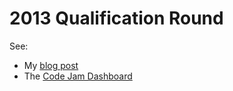 # 2013 Qualification Round #

See:

   - My [blog post](http://matthewdaws.github.io/20141a.html)
   - The [Code Jam Dashboard](https://code.google.com/codejam/contest/2984486/dashboard)